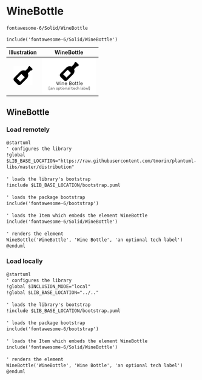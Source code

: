 # WineBottle


```text
fontawesome-6/Solid/WineBottle
```

```text
include('fontawesome-6/Solid/WineBottle')
```



| Illustration | WineBottle |
| :---: | :---: |
| ![illustration for Illustration](../../fontawesome-6/Solid/WineBottle.png) | ![illustration for WineBottle](../../fontawesome-6/Solid/WineBottle.Local.png) |




## WineBottle

### Load remotely
```plantuml
@startuml
' configures the library
!global $LIB_BASE_LOCATION="https://raw.githubusercontent.com/tmorin/plantuml-libs/master/distribution"

' loads the library's bootstrap
!include $LIB_BASE_LOCATION/bootstrap.puml

' loads the package bootstrap
include('fontawesome-6/bootstrap')

' loads the Item which embeds the element WineBottle
include('fontawesome-6/Solid/WineBottle')

' renders the element
WineBottle('WineBottle', 'Wine Bottle', 'an optional tech label')
@enduml
```

### Load locally
```plantuml
@startuml
' configures the library
!global $INCLUSION_MODE="local"
!global $LIB_BASE_LOCATION="../.."

' loads the library's bootstrap
!include $LIB_BASE_LOCATION/bootstrap.puml

' loads the package bootstrap
include('fontawesome-6/bootstrap')

' loads the Item which embeds the element WineBottle
include('fontawesome-6/Solid/WineBottle')

' renders the element
WineBottle('WineBottle', 'Wine Bottle', 'an optional tech label')
@enduml
```

